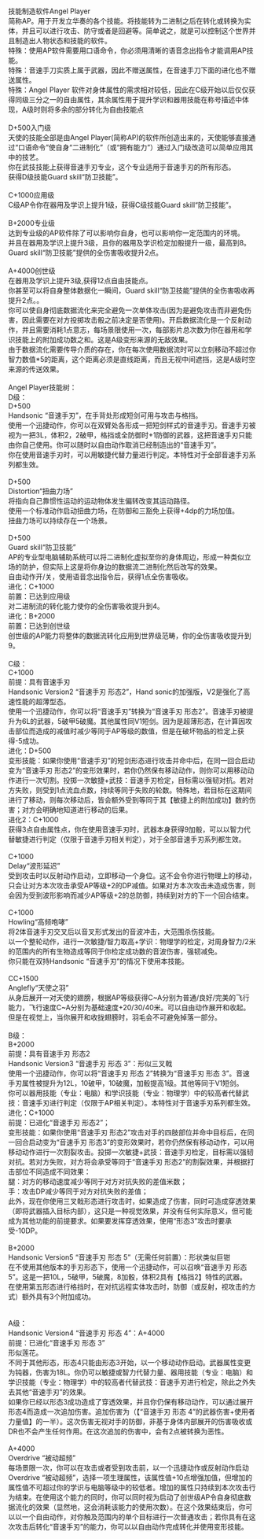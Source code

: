<title>Angel_Player</title>
<meta name="GENERATOR" content="WinCHM">
<meta http-equiv="Content-Type" content="text/html; charset=gb2312">
<br>
<br>技能制造软件Angel Player 
<br>简称AP。用于开发立华奏的各个技能。将技能转为二进制之后在转化或转换为实体，并且可以进行攻击、防守或者是回避等。简单说之，就是可以控制这个世界并且制造出人物状态和技能的软件。 
<br>特殊：使用AP软件需要用口语命令，你必须用清晰的语音念出指令才能调用AP技能。 
<br>特殊：音速手刀实质上属于武器，因此不赠送属性，在音速手刀下面的进化也不赠送属性。 
<br>特殊：Angel Player 软件对身体属性的需求相对较低，因此在C级开始以后仅仅获得同级三分之一的自由属性，其余属性用于提升学识和器用技能在称号描述中体现，A级时则将多余的部分转化为自由技能点
<br>
<br>D+500入门级 
<br>天使的技能全部是由Angel Player(简称AP)的软件所创造出来的，天使能够直接通过“口语命令”使自身“二进制化”（或“拥有能力”）通过入门级改造可以简单应用其中的技艺。 
<br>你在武技技能上获得音速手刃专业，这个专业适用于音速手刃的所有形态。 
<br>获得D级技能Guard skill“防卫技能”。 
<br>
<br>C+1000应用级 
<br>C级AP令你在器用及学识上提升1级，获得C级技能Guard skill“防卫技能”。 
<br>
<br>B+2000专业级 
<br>达到专业级的AP软件除了可以影响你自身，也可以影响你一定范围内的环境。 
<br>并且在器用及学识上提升3级，且你的器用及学识检定加骰提升一级，最高到8。 
<br>Guard skill“防卫技能”提供的全伤害吸收提升2点。
<br>
<br>A+4000创世级 
<br>在器用及学识上提升3级,获得12点自由技能点。 
<br>你甚至可以将自身整体数据化一瞬间，Guard skill“防卫技能”提供的全伤害吸收再提升2点。。 
<br>你可以使自身彻底数据流化来完全避免一次单体攻击(因为是避免攻击而非避免伤害，因此需要在对方投掷攻击骰之前决定是否使用)。开启数据流化是一个反射动作，并且需要消耗1点意志，每场景限使用一次，每部影片总次数为你在器用和学识技能上的附加成功数之和。这是A级变形来源的无敌效果。 
<br>由于数据流化需要传导介质的存在，你在每次使用数据流时可以立刻移动不超过你智力数值*5的距离，这个距离必须是直线距离，而且无视中间遮挡，这是A级时空来源的传送效果。 
<br>
<br>Angel Player技能树： 
<br>D级： 
<br>D+500 
<br>Handsonic “音速手刃”，在手背处形成短剑可用与攻击与格挡。 
<br>使用一个迅捷动作，你可以在双臂处各形成一把短剑样式的音速手刃。音速手刃被视为一把3L，体积2，2破甲，格挡或全防御时+1防御的武器，这把音速手刃只能由你自己使用。你可以随时以自由动作取消已经制造出的“音速手刃”。 
<br>你在使用音速手刃时，可以用敏捷代替力量进行判定。本特性对于全部音速手刃系列都生效。 
<br>
<br>D+500 
<br>Distortion“扭曲力场” 
<br>将指向自己靠惯性运动的运动物体发生偏转改变其运动路径。 
<br>使用一个标准动作启动扭曲力场，在防御和三豁免上获得+4dp的力场加值。 
<br>扭曲力场可以持续存在一个场景。 
<br>
<br>D+500 
<br>Guard skill“防卫技能” 
<br>AP的专业型电脑辅助系统可以将二进制化虚拟至你的身体周边，形成一种类似立场的防护，但实际上这是将你身边的数据流二进制化然后改写的效果。 
<br>自由动作开/关，使用语音念出指令后，获得1点全伤害吸收。 
<br>进化：C+1000 
<br>前置：已达到应用级 
<br>对二进制流的转化能力使你的全伤害吸收提升到4。 
<br>进化：B+2000 
<br>前置：已达到创世级 
<br>创世级的AP能力将整体的数据流转化应用到世界级范畴，你的全伤害吸收提升到9。 
<br>
<br>C级： 
<br>C+1000 
<br>前提：具有音速手刃 
<br>Handsonic Version2 “音速手刃 形态2”，Hand sonic的加强版，V2是强化了高速性能的超薄型态。 
<br>使用一个迅捷动作，你可以将“音速手刃”转换为“音速手刃 形态2”。音速手刃被提升为6L的武器，5破甲5破魔。其他属性同V1短剑。因为是超薄形态，在计算因攻击部位而造成的减值时减少等同于AP等级的数值，但是在破坏物品的检定上获得-5成功。 
<br>进化：D+500 
<br>变形技能：如果你使用“音速手刃”的短剑形态进行攻击并命中后，在同一回合启动变为“音速手刃 形态2”的变形效果时，若你仍然保有移动动作，则你可以用移动动作进行一次切割。投掷一次敏捷+武技：音速手刃检定，目标需以强韧对抗。若对方失败，则受到1点流血点数，持续等同于失败的轮数。特殊地，若目标在这期间进行了移动，则每次移动后，皆会额外受到等同于其【敏捷上的附加成功】数的伤害；对方会明确地知道进行移动的后果。 
<br>进化2：C+1000 
<br>获得3点自由属性点，你在使用音速手刃时，武器本身获得9加骰，可以以智力代替敏捷进行判定（仅限于音速手刃相关判定），对于全部音速手刃系列都生效。 
<br>
<br>C+1000 
<br>Delay“波形延迟” 
<br>受到攻击时以反射动作启动，立即移动一个身位。这不会令你进行物理上的移动，只会让对方本次攻击承受AP等级+2的DP减值。如果对方本次攻击未造成伤害，则会因为受到波形影响而减少AP等级+2的总防御，持续到对方的下一个回合结束。 
<br>
<br>C+1000 
<br>Howling“高频咆哮” 
<br>将2体音速手刃交叉后以音叉形式发出的音波冲击，大范围杀伤技能。 
<br>以一个整轮动作，进行一次敏捷/智力取高+学识：物理学的检定，对周身智力/2米的范围内的所有生物造成等同于你检定成功数的音波伤害，强韧减免。 
<br>你只能在双持Handsonic “音速手刃”的情况下使用本技能。 
<br>
<br>CC+1500 
<br>Anglefly“天使之羽” 
<br>从身后展开一对天使的翅膀，根据AP等级获得C~A分别为普通/良好/完美的飞行能力，飞行速度C~A分别为基础速度+20/30/40米。可以自由动作展开和收起。 
<br>但是在视觉上，当你展开和收拢翅膀时，羽毛会不可避免掉落一部分。 
<br>
<br>B级： 
<br>B+2000 
<br>前提：具有音速手刃 形态2 
<br>Handsonic Version3 “音速手刃 形态 3”：形似三叉戟 
<br>使用一个迅捷动作，你可以将“音速手刃 形态 2”转换为“音速手刃 形态 3”。音速手刃属性被提升为12L，10破甲，10破魔，加骰提高1级。其他等同于V1短剑。 
<br>你可以器用技能（专业：电脑）和学识技能（专业：物理学）中的较高者代替武技：音速手刃进行判定（仅限于AP相关判定）。本特性对于音速手刃系列都生效。 
<br>进化：C+1000 
<br>前提：已进化“音速手刃 形态2”； 
<br>变形技能：如果你使用“音速手刃 形态2”攻击对手的四肢部位并命中目标后，在同一回合启动变为“音速手刃 形态3”的变形效果时，若你仍然保有移动动作，可以用移动动作进行一次割裂攻击。投掷一次敏捷+武技：音速手刃检定，目标需以强韧对抗。若对方失败，对方将会承受等同于“音速手刃 形态2”的割裂效果，并根据打击部位不同造成不同效果： 
<br>腿：对方的移动速度减少等同于对方对抗失败的差值米数； 
<br>手：攻击DP减少等同于对方对抗失败的差值； 
<br>此外，现在你使用三叉戟形态进行攻击时，如果造成了伤害，同时可造成穿透效果（即将武器插入目标内部），这只是一种视觉效果，并没有任何实际意义，但可能成为其他功能的前提要求。如果要发挥穿透效果，使用“形态3”攻击时要承受-10DP。 
<br>
<br>B+2000 
<br>Handsonic Version5 “音速手刃 形态 5”（无需任何前置）：形状类似巨钳 
<br>在不使用其他版本的手刃形态下，使用一个迅捷动作，可以召唤“音速手刃 形态 5”。这是一把10L，5破甲，5破魔，8加骰，体积2具有【格挡2】特性的武器。 
<br>在使用第五形态进行格挡时，在对抗远程实体攻击时，防御（或反射，视攻击的方式）额外具有3个附加成功。 
<br>
<br>
<br>A级： 
<br>Handsonic Version4 “音速手刃 形态 4”：A+4000 
<br>前提：已进化“音速手刃 形态 3” 
<br>形似莲花。 
<br>不同于其他形态，形态4只能由形态3开始，以一个移动动作启动。武器属性变更为钝器，伤害为18L。你仍可以敏捷或智力代替力量、器用技能（专业：电脑）和学识技能（专业：物理学）中的较高者代替武技：音速手刃进行检定，除此之外失去其他“音速手刃”的效果。 
<br>如果你已经以形态3成功造成了穿透效果，并且你仍保有移动动作，可以通过展开形态4而造成一次追加伤害。追加伤害为（【“音速手刃 形态 4”的武器伤害+使用者力量值】的一半）。这次伤害无视对手的防御，非基于身体内部展开的伤害吸收或DR也不会产生任何作用。在这次追加的伤害中，会有2点被转换为恶性。 
<br>
<br>A+4000 
<br>Overdrive “被动超频” 
<br>每场景限一次，你可以在攻击或者受到攻击前，以一个迅捷动作或反射动作启动Overdrive “被动超频”，选择一项生理属性，该属性值+10点增强加值，但增加的属性值不可超过你的学识与电脑等级中的较低者。增加的属性只持续到本次攻击行为结束。在使用这个能力的同时，你可以同时视为启动了创世级AP令自身彻底数据流化的效果（显然地，这会消耗该能力的使用次数）。在这个效果结束后，你可以以一个自由动作，对你触及范围内的单个目标进行一次普通攻击；若你具有在这次攻击后转化“音速手刃”的能力，你可以以自由动作完成转化并使用变形技能。